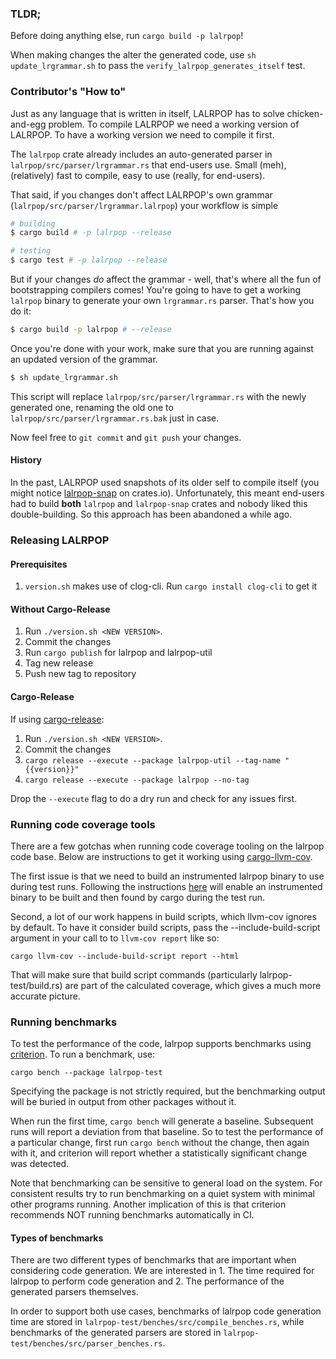 ### TLDR;

Before doing anything else, run `cargo build -p lalrpop`!

When making changes the alter the generated code, use `sh update_lrgrammar.sh`
to pass the `verify_lalrpop_generates_itself` test.


### Contributor's "How to"

Just as any language that is written in itself, LALRPOP has to solve chicken-and-egg problem.
To compile LALRPOP we need a working version of LALRPOP. To have a working version we need
to compile it first.

The `lalrpop` crate already includes an auto-generated parser
in `lalrpop/src/parser/lrgrammar.rs` that end-users use.
Small (meh), (relatively) fast to compile, easy to use (really, for end-users).

That said, if you changes don't affect LALRPOP's own grammar
(`lalrpop/src/parser/lrgrammar.lalrpop`) your workflow is simple

```sh
# building
$ cargo build # -p lalrpop --release

# testing
$ cargo test # -p lalrpop --release
```

But if your changes *do* affect the grammar - well, that's where all the fun of
bootstrapping compilers comes! You're going to have to get a working `lalrpop` binary to
generate your own `lrgrammar.rs` parser. That's how you do it:

```sh
$ cargo build -p lalrpop # --release
```

Once you're done with your work, make sure that you are running against an
updated version of the grammar.

```sh
$ sh update_lrgrammar.sh
```

This script will replace `lalrpop/src/parser/lrgrammar.rs` with the newly generated one, renaming
the old one to `lalrpop/src/parser/lrgrammar.rs.bak` just in case.

Now feel free to `git commit` and `git push` your changes.

#### History

In the past, LALRPOP used snapshots of its older self to compile itself (you might notice
[lalrpop-snap](https://crates.io/crates/lalrpop-snap) on crates.io). Unfortunately, this meant end-users
had to build **both** `lalrpop` and `lalrpop-snap` crates and nobody liked this double-building.
So this approach has been abandoned a while ago.

### Releasing LALRPOP

#### Prerequisites
1. `version.sh` makes use of clog-cli.  Run `cargo install clog-cli` to get it

#### Without Cargo-Release

1. Run `./version.sh <NEW VERSION>`.
2. Commit the changes
3. Run `cargo publish` for lalrpop and lalrpop-util
4. Tag new release
5. Push new tag to repository

#### Cargo-Release

If using [cargo-release](https://github.com/crate-ci/cargo-release):

1. Run `./version.sh <NEW VERSION>`.
2. Commit the changes
3. `cargo release --execute --package lalrpop-util --tag-name "{{version}}"`
4. `cargo release --execute --package lalrpop --no-tag`

Drop the `--execute` flag to do a dry run and check for any issues first.

### Running code coverage tools

There are a few gotchas when running code coverage tooling on the lalrpop code
base.  Below are instructions to get it working using [cargo-llvm-cov](https://github.com/taiki-e/cargo-llvm-cov).

The first issue is that we need to build an instrumented lalrpop binary to use
during test runs. Following the instructions [here](https://github.com/taiki-e/cargo-llvm-cov?tab=readme-ov-file#get-coverage-of-external-tests)
will enable an instrumented binary to be built and then found by cargo during
the test run.

Second, a lot of our work happens in build scripts, which llvm-cov ignores by
default.  To have it consider build scripts, pass the --include-build-script
argument in your call to to `llvm-cov report` like so:

```shell
cargo llvm-cov --include-build-script report --html
```

That will make sure that build script commands (particularly
lalrpop-test/build.rs) are part of the calculated coverage, which gives a
much more accurate picture.

### Running benchmarks
To test the performance of the code, lalrpop supports benchmarks using
[criterion](https://bheisler.github.io/criterion.rs/book/criterion_rs.html).
To run a benchmark, use:

```
cargo bench --package lalrpop-test
```

Specifying the package is not strictly required, but the benchmarking output
will be buried in output from other packages without it.

When run the first time, `cargo bench` will generate a baseline.  Subsequent
runs will report a deviation from that baseline.  So to test the performance of
a particular change, first run `cargo bench` without the change, then again
with it, and criterion will report whether a statistically significant change
was detected.

Note that benchmarking can be sensitive to general load on the system.  For
consistent results try to run benchmarking on a quiet system with minimal other
programs running.  Another implication of this is that criterion recommends NOT
running benchmarks automatically in CI.

#### Types of benchmarks
There are two different types of benchmarks that are important when considering
code generation.  We are interested in 1. The time required for lalrpop to
perform code generation and 2. The performance of the generated parsers
themselves.

In order to support both use cases, benchmarks of lalrpop code generation
time are stored in `lalrpop-test/benches/src/compile_benches.rs`, while
benchmarks of the generated parsers are stored in
`lalrpop-test/benches/src/parser_benches.rs`.
